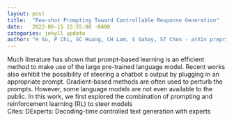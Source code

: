 ```yaml
---
layout: post
title:  "Few-shot Prompting Toward Controllable Response Generation"
date:   2022-06-15 15:55:00 -0400
categories: jekyll update
author: "H Su, P Chi, SC Huang, CH Lam, S Sahay, ST Chen - arXiv preprint arXiv , 2022"
---
```

Much literature has shown that prompt-based learning is an efficient method to make use of the large pre-trained language model. Recent works also exhibit the possibility of steering a chatbot s output by plugging in an appropriate prompt. Gradient-based methods are often used to perturb the prompts. However, some language models are not even available to the public. In this work, we first explored the combination of prompting and reinforcement learning (RL) to steer models  
Cites: DExperts: Decoding-time controlled text generation with experts